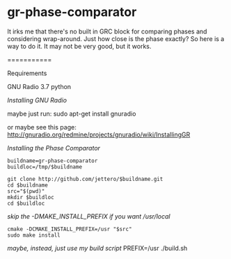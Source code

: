 gr-phase-comparator
===========

It irks me that there's no built in GRC block for comparing phases and
considering wrap-around.  Just how close is the phase exactly?  So here is a way
to do it.  It may not be very good, but it works.

===========

Requirements

GNU Radio 3.7
python 

*Installing GNU Radio*

maybe just run:
sudo apt-get install gnuradio

or maybe see this page:
http://gnuradio.org/redmine/projects/gnuradio/wiki/InstallingGR

*Installing the Phase Comparator*

    buildname=gr-phase-comparator
    buildloc=/tmp/$buildname

    git clone http://github.com/jettero/$buildname.git
    cd $buildname
    src="$(pwd)"
    mkdir $buildloc
    cd $buildloc

*skip the -DMAKE_INSTALL_PREFIX if you want /usr/local*

    cmake -DCMAKE_INSTALL_PREFIX=/usr "$src"
    sudo make install

*maybe, instead, just use my build script*
    PREFIX=/usr ./build.sh
